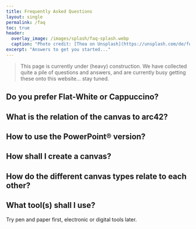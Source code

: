 ```yaml
---
title: Frequently Asked Questions
layout: single
permalink: /faq
toc: true
header:
  overlay_image: /images/splash/faq-splash.webp
  caption: "Photo credit: [Thea on Unsplash](https://unsplash.com/de/fotos/y3ZcWAgVphU)"
excerpt: "Answers to get you started..."
---
```


>This page is currently under (heavy) construction. We have collected quite a pile of questions and answers, and are currently busy getting these onto this website... stay tuned.

## Do you prefer Flat-White or Cappuccino?

## What is the relation of the canvas to arc42?

## How to use the PowerPoint® version?

## How shall I create a canvas?

## How do the different canvas types relate to each other?

## What tool(s) shall I use?

Try pen and paper first, electronic or digital tools later.

